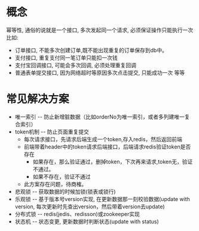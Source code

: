 # 概念
幂等性, 通俗的说就是一个接口, 多次发起同一个请求, 必须保证操作只能执行一次
比如:

- 订单接口, 不能多次创建订单,既不能出现重复的订单保存到db中。
- 支付接口, 重复支付同一笔订单只能扣一次钱
- 支付宝回调接口, 可能会多次回调, 必须处理重复回调
- 普通表单提交接口, 因为网络超时等原因多次点击提交, 只能成功一次
等等
# 常见解决方案
- 唯一索引 -- 防止新增脏数据（比如orderNo为唯一索引，或者多列建唯一复合索引）
- token机制 -- 防止页面重复提交
    - 每次请求接口，先请求后端生成一个token,存入redis，然后返回前端
    - 前端带着header中的token请求后端接口，后端请求redis验证token是否存在
        - 如果存在，那么验证通过，删掉token，下次再来请求,token无，验证不通过。
        - 如果不存在，验证不通过
    - 此方案存在问题，待商榷。
- 悲观锁 -- 获取数据的时候加锁(锁表或锁行)
- 乐观锁 -- 基于版本号version实现, 在更新数据那一刻校验数据(update with version, 每次更新时先查出version，然后带着version去update)
- 分布式锁 -- redis(jedis、redisson)或zookeeper实现
- 状态机 -- 状态变更, 更新数据时判断状态(update with status)